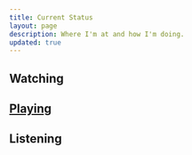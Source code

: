 ```yaml
---
title: Current Status
layout: page
description: Where I'm at and how I'm doing.
updated: true
---
```


## Watching

## [Playing](/video-games/)

## Listening
